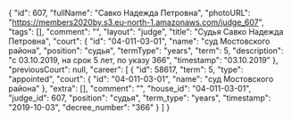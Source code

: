 {
    "id": 607,
    "fullName": "Савко Надежда Петровна",
    "photoURL": "https://members2020by.s3.eu-north-1.amazonaws.com/judge_607",
    "tags": [],
    "comment": "",
    "layout": "judge",
    "title": "Судья Савко Надежда Петровна",
    "court": {
        "id": "04-011-03-01",
        "name": "суд Мостовского района",
        "position": "судья",
        "termType": "years",
        "term": 5,
        "description": "c 03.10.2019, на срок 5 лет, по указу 366",
        "timestamp": "03.10.2019"
    },
    "previousCourt": null,
    "career": [
        {
            "id": 58617,
            "term": 5,
            "type": "appointed",
            "court": {
                "id": "04-011-03-01",
                "name": "суд Мостовского района"
            },
            "extra": [],
            "comment": "",
            "house_id": "04-011-03-01",
            "judge_id": 607,
            "position": "судья",
            "term_type": "years",
            "timestamp": "2019-10-03",
            "decree_number": "366"
        }
    ]
}